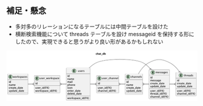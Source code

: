 ## 補足・懸念

- 多対多のリレーションになるテーブルには中間テーブルを設けた
- 横断検索機能について threads テーブルを設け messageid を保持する形にしたので、実現できると思うがより良い形があるかもしれない

![chat_db](./chat.png)

